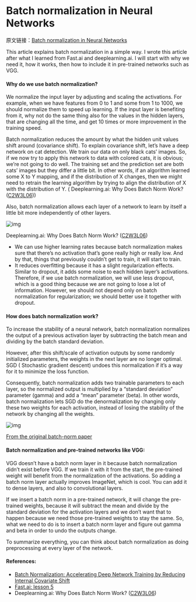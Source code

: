 # Batch normalization in Neural Networks

原文链接：[Batch normalization in Neural Networks](https://medium.com/towards-data-science/batch-normalization-in-neural-networks-1ac91516821c?from=hackcv&hmsr=hackcv.com&utm_medium=hackcv.com&utm_source=hackcv.com)

This article explains batch normalization in a simple way. I wrote this article after what I learned from Fast.ai and deeplearning.ai. I will start with why we need it, how it works, then how to include it in pre-trained networks such as VGG.

#### Why do we use batch normalization?

We normalize the input layer by adjusting and scaling the activations. For example, when we have features from 0 to 1 and some from 1 to 1000, we should normalize them to speed up learning. If the input layer is benefiting from it, why not do the same thing also for the values in the hidden layers, that are changing all the time, and get 10 times or more improvement in the training speed.

Batch normalization reduces the amount by what the hidden unit values shift around (covariance shift). To explain covariance shift, let’s have a deep network on cat detection. We train our data on only black cats’ images. So, if we now try to apply this network to data with colored cats, it is obvious; we’re not going to do well. The training set and the prediction set are both cats’ images but they differ a little bit. In other words, if an algorithm learned some X to Y mapping, and if the distribution of X changes, then we might need to retrain the learning algorithm by trying to align the distribution of X with the distribution of Y. ( Deeplearning.ai: Why Does Batch Norm Work? ([C2W3L06](https://www.youtube.com/watch?v=nUUqwaxLnWs)))

Also, batch normalization allows each layer of a network to learn by itself a little bit more independently of other layers.



![img](https://cdn-images-1.medium.com/max/1000/1*VTNB7oSbyaxtIpZ3kXdH4A.png)

Deeplearning.ai: Why Does Batch Norm Work? ([C2W3L06](https://www.youtube.com/watch?v=nUUqwaxLnWs))

- We can use higher learning rates because batch normalization makes sure that there’s no activation that’s gone really high or really low. And by that, things that previously couldn’t get to train, it will start to train.
- It reduces overfitting because it has a slight regularization effects. Similar to dropout, it adds some noise to each hidden layer’s activations. Therefore, if we use batch normalization, we will use less dropout, which is a good thing because we are not going to lose a lot of information. However, we should not depend only on batch normalization for regularization; we should better use it together with dropout.

#### How does batch normalization work?

To increase the stability of a neural network, batch normalization normalizes the output of a previous activation layer by subtracting the batch mean and dividing by the batch standard deviation.

However, after this shift/scale of activation outputs by some randomly initialized parameters, the weights in the next layer are no longer optimal. SGD ( Stochastic gradient descent) undoes this normalization if it’s a way for it to minimize the loss function.

Consequently, batch normalization adds two trainable parameters to each layer, so the normalized output is multiplied by a “standard deviation” parameter (gamma) and add a “mean” parameter (beta). In other words, batch normalization lets SGD do the denormalization by changing only these two weights for each activation, instead of losing the stability of the network by changing all the weights.



![img](https://cdn-images-1.medium.com/max/1000/1*Hiq-rLFGDpESpr8QNsJ1jg.png)

[From the original batch-norm paper](https://arxiv.org/pdf/1502.03167v3.pdf)

#### Batch normalization and pre-trained networks like VGG:

VGG doesn’t have a batch norm layer in it because batch normalization didn’t exist before VGG. If we train it with it from the start, the pre-trained weight will benefit from the normalization of the activations. So adding a batch norm layer actually improves ImageNet, which is cool. You can add it to dense layers, and also to convolutional layers.

If we insert a batch norm in a pre-trained network, it will change the pre-trained weights, because it will subtract the mean and divide by the standard deviation for the activation layers and we don’t want that to happen because we need those pre-trained weights to stay the same. So, what we need to do is to insert a batch norm layer and figure out gamma and beta in order to undo the outputs change.

To summarize everything, you can think about batch normalization as doing preprocessing at every layer of the network.

#### References:

- [Batch Normalization: Accelerating Deep Network Training by Reducing Internal Covariate Shift](https://arxiv.org/pdf/1502.03167v3.pdf)
- [Fast.ai: lesson 5](http://course.fast.ai/lessons/lesson5.html)
- Deeplearning.ai: Why Does Batch Norm Work? ([C2W3L06](https://www.youtube.com/watch?v=nUUqwaxLnWs))